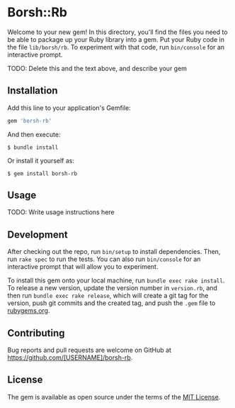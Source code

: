 # Borsh::Rb

Welcome to your new gem! In this directory, you'll find the files you need to be able to package up your Ruby library into a gem. Put your Ruby code in the file `lib/borsh/rb`. To experiment with that code, run `bin/console` for an interactive prompt.

TODO: Delete this and the text above, and describe your gem

## Installation

Add this line to your application's Gemfile:

```ruby
gem 'borsh-rb'
```

And then execute:

    $ bundle install

Or install it yourself as:

    $ gem install borsh-rb

## Usage

TODO: Write usage instructions here

## Development

After checking out the repo, run `bin/setup` to install dependencies. Then, run `rake spec` to run the tests. You can also run `bin/console` for an interactive prompt that will allow you to experiment.

To install this gem onto your local machine, run `bundle exec rake install`. To release a new version, update the version number in `version.rb`, and then run `bundle exec rake release`, which will create a git tag for the version, push git commits and the created tag, and push the `.gem` file to [rubygems.org](https://rubygems.org).

## Contributing

Bug reports and pull requests are welcome on GitHub at https://github.com/[USERNAME]/borsh-rb.

## License

The gem is available as open source under the terms of the [MIT License](https://opensource.org/licenses/MIT).
